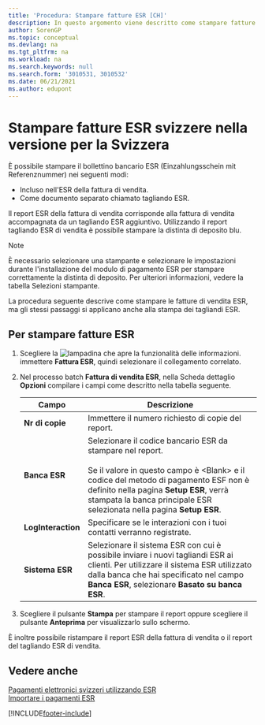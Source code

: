 ```yaml
---
title: 'Procedura: Stampare fatture ESR [CH]'
description: In questo argomento viene descritto come stampare fatture e tagliandi del bollettino bancario ESR (Einzahlungsschein mit Referenznummer).
author: SorenGP
ms.topic: conceptual
ms.devlang: na
ms.tgt_pltfrm: na
ms.workload: na
ms.search.keywords: null
ms.search.form: '3010531, 3010532'
ms.date: 06/21/2021
ms.author: edupont
---
```

# <a name="print-esr-invoices-in-the-swiss-version"></a><a name="print-esr-invoices-in-the-swiss-version"></a>Stampare fatture ESR svizzere nella versione per la Svizzera

È possibile stampare il bollettino bancario ESR (Einzahlungsschein mit Referenznummer) nei seguenti modi:  

- Incluso nell'ESR della fattura di vendita.  
- Come documento separato chiamato tagliando ESR.  

Il report ESR della fattura di vendita corrisponde alla fattura di vendita accompagnata da un tagliando ESR aggiuntivo. Utilizzando il report tagliando ESR di vendita è possibile stampare la distinta di deposito blu.  

> [!NOTE]  
> È necessario selezionare una stampante e selezionare le impostazioni durante l'installazione del modulo di pagamento ESR per stampare correttamente la distinta di deposito. Per ulteriori informazioni, vedere la tabella Selezioni stampante.  

La procedura seguente descrive come stampare le fatture di vendita ESR, ma gli stessi passaggi si applicano anche alla stampa dei tagliandi ESR.  

## <a name="to-print-esr-invoices"></a><a name="to-print-esr-invoices"></a>Per stampare fatture ESR

1. Scegliere la ![lampadina che apre la funzionalità delle informazioni.](../../media/ui-search/search_small.png "Informazioni sull'operazione che si desidera eseguire") immettere **Fattura ESR**, quindi selezionare il collegamento correlato.  
2. Nel processo batch **Fattura di vendita ESR**, nella Scheda dettaglio **Opzioni** compilare i campi come descritto nella tabella seguente.  

    |Campo|Descrizione|  
    |---------------------------------|---------------------------------------|  
    |**Nr di copie**|Immettere il numero richiesto di copie del report.|  
    |**Banca ESR**|Selezionare il codice bancario ESR da stampare nel report.<br /><br /> Se il valore in questo campo è \<Blank\> e il codice del metodo di pagamento ESF non è definito nella pagina **Setup ESR**, verrà stampata la banca principale ESR selezionata nella pagina **Setup ESR**.|  
    |**LogInteraction**|Specificare se le interazioni con i tuoi contatti verranno registrate.|  
    |**Sistema ESR**|Selezionare il sistema ESR con cui è possibile inviare i nuovi tagliandi ESR ai clienti. Per utilizzare il sistema ESR utilizzato dalla banca che hai specificato nel campo **Banca ESR**, selezionare **Basato su banca ESR**.|  

3. Scegliere il pulsante **Stampa** per stampare il report oppure scegliere il pulsante **Anteprima** per visualizzarlo sullo schermo.  

È inoltre possibile ristampare il report ESR della fattura di vendita o il report del tagliando ESR di vendita.  

## <a name="see-also"></a><a name="see-also"></a>Vedere anche
 [Pagamenti elettronici svizzeri utilizzando ESR](swiss-electronic-payments-using-esr.md)   
 [Importare i pagamenti ESR](how-to-import-esr-payments.md)


[!INCLUDE[footer-include](../../includes/footer-banner.md)]
